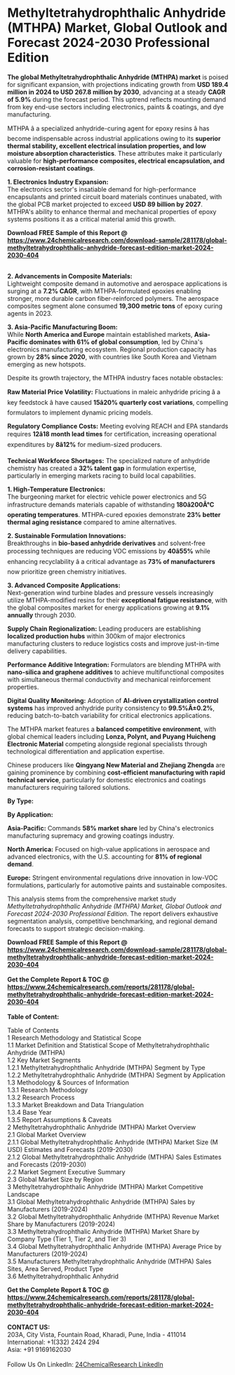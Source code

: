 <h1>Methyltetrahydrophthalic Anhydride (MTHPA) Market, Global Outlook and Forecast 2024-2030 Professional Edition</h1><p><strong>The global Methyltetrahydrophthalic Anhydride (MTHPA) market</strong> is poised for significant expansion, with projections indicating growth from <strong>USD 189.4 million in 2024 to USD 267.8 million by 2030</strong>, advancing at a steady <strong>CAGR of 5.9%</strong> during the forecast period. This uptrend reflects mounting demand from key end-use sectors including electronics, paints &amp; coatings, and dye manufacturing.</p><p>MTHPA â a specialized anhydride-curing agent for epoxy resins â has become indispensable across industrial applications owing to its <strong>superior thermal stability, excellent electrical insulation properties, and low moisture absorption characteristics</strong>. These attributes make it particularly valuable for <strong>high-performance composites, electrical encapsulation, and corrosion-resistant coatings</strong>.</p><p><strong>1. Electronics Industry Expansion:</strong><br>
The electronics sector's insatiable demand for high-performance encapsulants and printed circuit board materials continues unabated, with the global PCB market projected to exceed <strong>USD 89 billion by 2027</strong>. MTHPA's ability to enhance thermal and mechanical properties of epoxy systems positions it as a critical material amid this growth.</p><div><b>Download FREE Sample of this Report @ 
            <a href="https://www.24chemicalresearch.com/download-sample/281178/global-methyltetrahydrophthalic-anhydride-forecast-edition-market-2024-2030-404">
            https://www.24chemicalresearch.com/download-sample/281178/global-methyltetrahydrophthalic-anhydride-forecast-edition-market-2024-2030-404</a></b></div><br><p><strong>2. Advancements in Composite Materials:</strong><br>
Lightweight composite demand in automotive and aerospace applications is surging at a <strong>7.2% CAGR</strong>, with MTHPA-formulated epoxies enabling stronger, more durable carbon fiber-reinforced polymers. The aerospace composites segment alone consumed <strong>19,300 metric tons</strong> of epoxy curing agents in 2023.</p><p><strong>3. Asia-Pacific Manufacturing Boom:</strong><br>
While <strong>North America and Europe</strong> maintain established markets, <strong>Asia-Pacific dominates with 61% of global consumption</strong>, led by China's electronics manufacturing ecosystem. Regional production capacity has grown by <strong>28% since 2020</strong>, with countries like South Korea and Vietnam emerging as new hotspots.</p><p>Despite its growth trajectory, the MTHPA industry faces notable obstacles:</p><p><strong>Raw Material Price Volatility:</strong> Fluctuations in maleic anhydride pricing â a key feedstock â have caused <strong>15â20% quarterly cost variations</strong>, compelling formulators to implement dynamic pricing models.</p><p><strong>Regulatory Compliance Costs:</strong> Meeting evolving REACH and EPA standards requires <strong>12â18 month lead times</strong> for certification, increasing operational expenditures by <strong>8â12%</strong> for medium-sized producers.</p><p><strong>Technical Workforce Shortages:</strong> The specialized nature of anhydride chemistry has created a <strong>32% talent gap</strong> in formulation expertise, particularly in emerging markets racing to build local capabilities.</p><p><strong>1. High-Temperature Electronics:</strong><br>
The burgeoning market for electric vehicle power electronics and 5G infrastructure demands materials capable of withstanding <strong>180â200Â°C operating temperatures</strong>. MTHPA-cured epoxies demonstrate <strong>23% better thermal aging resistance</strong> compared to amine alternatives.</p><p><strong>2. Sustainable Formulation Innovations:</strong><br>
Breakthroughs in <strong>bio-based anhydride derivatives</strong> and solvent-free processing techniques are reducing VOC emissions by <strong>40â55%</strong> while enhancing recyclability â a critical advantage as <strong>73% of manufacturers</strong> now prioritize green chemistry initiatives.</p><p><strong>3. Advanced Composite Applications:</strong><br>
Next-generation wind turbine blades and pressure vessels increasingly utilize MTHPA-modified resins for their <strong>exceptional fatigue resistance</strong>, with the global composites market for energy applications growing at <strong>9.1% annually</strong> through 2030.</p><p><strong>Supply Chain Regionalization:</strong> Leading producers are establishing <strong>localized production hubs</strong> within 300km of major electronics manufacturing clusters to reduce logistics costs and improve just-in-time delivery capabilities.</p><p><strong>Performance Additive Integration:</strong> Formulators are blending MTHPA with <strong>nano-silica and graphene additives</strong> to achieve multifunctional composites with simultaneous thermal conductivity and mechanical reinforcement properties.</p><p><strong>Digital Quality Monitoring:</strong> Adoption of <strong>AI-driven crystallization control systems</strong> has improved anhydride purity consistency to <strong>99.5%Â±0.2%</strong>, reducing batch-to-batch variability for critical electronics applications.</p><p>The MTHPA market features a <strong>balanced competitive environment</strong>, with global chemical leaders including <strong>Lonza, Polynt, and Puyang Huicheng Electronic Material</strong> competing alongside regional specialists through technological differentiation and application expertise.</p><p>Chinese producers like <strong>Qingyang New Material and Zhejiang Zhengda</strong> are gaining prominence by combining <strong>cost-efficient manufacturing with rapid technical service</strong>, particularly for domestic electronics and coatings manufacturers requiring tailored solutions.</p><p><strong>By Type:</strong></p><p><strong>By Application:</strong></p><p><strong>Asia-Pacific:</strong> Commands <strong>58% market share</strong> led by China's electronics manufacturing supremacy and growing coatings industry.</p><p><strong>North America:</strong> Focused on high-value applications in aerospace and advanced electronics, with the U.S. accounting for <strong>81% of regional demand</strong>.</p><p><strong>Europe:</strong> Stringent environmental regulations drive innovation in low-VOC formulations, particularly for automotive paints and sustainable composites.</p><p>This analysis stems from the comprehensive market study <em>Methyltetrahydrophthalic Anhydride (MTHPA) Market, Global Outlook and Forecast 2024-2030 Professional Edition</em>. The report delivers exhaustive segmentation analysis, competitive benchmarking, and regional demand forecasts to support strategic decision-making.</p><div><b>Download FREE Sample of this Report @ 
            <a href="https://www.24chemicalresearch.com/download-sample/281178/global-methyltetrahydrophthalic-anhydride-forecast-edition-market-2024-2030-404">
            https://www.24chemicalresearch.com/download-sample/281178/global-methyltetrahydrophthalic-anhydride-forecast-edition-market-2024-2030-404</a></b></div><br><div><b>Get the Complete Report & TOC @ 
            <a href="https://www.24chemicalresearch.com/reports/281178/global-methyltetrahydrophthalic-anhydride-forecast-edition-market-2024-2030-404">
            https://www.24chemicalresearch.com/reports/281178/global-methyltetrahydrophthalic-anhydride-forecast-edition-market-2024-2030-404</a></b></div><br>
            <b>Table of Content:</b><p>Table of Contents<br />
 1 Research Methodology and Statistical Scope<br />
 1.1 Market Definition and Statistical Scope of Methyltetrahydrophthalic Anhydride (MTHPA)<br />
 1.2 Key Market Segments<br />
 1.2.1 Methyltetrahydrophthalic Anhydride (MTHPA) Segment by Type<br />
 1.2.2 Methyltetrahydrophthalic Anhydride (MTHPA) Segment by Application<br />
 1.3 Methodology & Sources of Information<br />
 1.3.1 Research Methodology<br />
 1.3.2 Research Process<br />
 1.3.3 Market Breakdown and Data Triangulation<br />
 1.3.4 Base Year<br />
 1.3.5 Report Assumptions & Caveats<br />
 2 Methyltetrahydrophthalic Anhydride (MTHPA) Market Overview<br />
 2.1 Global Market Overview<br />
 2.1.1 Global Methyltetrahydrophthalic Anhydride (MTHPA) Market Size (M USD) Estimates and Forecasts (2019-2030)<br />
 2.1.2 Global Methyltetrahydrophthalic Anhydride (MTHPA) Sales Estimates and Forecasts (2019-2030)<br />
 2.2 Market Segment Executive Summary<br />
 2.3 Global Market Size by Region<br />
 3 Methyltetrahydrophthalic Anhydride (MTHPA) Market Competitive Landscape<br />
 3.1 Global Methyltetrahydrophthalic Anhydride (MTHPA) Sales by Manufacturers (2019-2024)<br />
 3.2 Global Methyltetrahydrophthalic Anhydride (MTHPA) Revenue Market Share by Manufacturers (2019-2024)<br />
 3.3 Methyltetrahydrophthalic Anhydride (MTHPA) Market Share by Company Type (Tier 1, Tier 2, and Tier 3)<br />
 3.4 Global Methyltetrahydrophthalic Anhydride (MTHPA) Average Price by Manufacturers (2019-2024)<br />
 3.5 Manufacturers Methyltetrahydrophthalic Anhydride (MTHPA) Sales Sites, Area Served, Product Type<br />
 3.6 Methyltetrahydrophthalic Anhydrid</p><div><b>Get the Complete Report & TOC @ 
            <a href="https://www.24chemicalresearch.com/reports/281178/global-methyltetrahydrophthalic-anhydride-forecast-edition-market-2024-2030-404">
            https://www.24chemicalresearch.com/reports/281178/global-methyltetrahydrophthalic-anhydride-forecast-edition-market-2024-2030-404</a></b></div><br><b>CONTACT US:</b><br>
            203A, City Vista, Fountain Road, Kharadi, Pune, India - 411014<br>
            International: +1(332) 2424 294<br>
            Asia: +91 9169162030 <br><br>
            Follow Us On LinkedIn: <a href="https://www.linkedin.com/company/24chemicalresearch/">24ChemicalResearch LinkedIn</a>